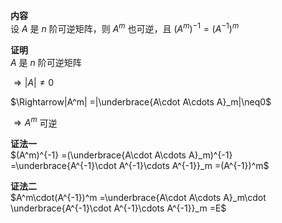 **内容**  
设 $A$ 是 $n$ 阶可逆矩阵，则 $A^m$ 也可逆，且 $(A^m)^{-1}=(A^{-1})^m$  
  
**证明**  
$A$ 是 $n$ 阶可逆矩阵  
  
$\Rightarrow|A|\neq0$  
  
$\Rightarrow|A^m|  
=|\underbrace{A\cdot A\cdots A}_m|\neq0$  
  
$\Rightarrow A^m$ 可逆  
  
**证法一**  
$(A^m)^{-1}  
=(\underbrace{A\cdot A\cdots A}_m)^{-1}  
=\underbrace{A^{-1}\cdot A^{-1}\cdots A^{-1}}_m  
=(A^{-1})^m$  
  
**证法二**  
$A^m\cdot(A^{-1})^m  
=\underbrace{A\cdot A\cdots A}_m\cdot  
\underbrace{A^{-1}\cdot A^{-1}\cdots A^{-1}}_m  
=E$  
